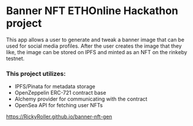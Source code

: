 # Banner NFT ETHOnline Hackathon project

This app allows a user to generate and tweak a banner image that can be used for social media profiles. After the user
creates the image that they like, the image can be stored on IPFS and minted as an NFT on the rinkeby testnet.

### This project utilizes:
- IPFS/Pinata for metadata storage
- OpenZeppelin ERC-721 contract base
- Alchemy provider for communicating with the contract
- OpenSea API for fetching user NFTs

https://RickyRoller.github.io/banner-nft-gen
